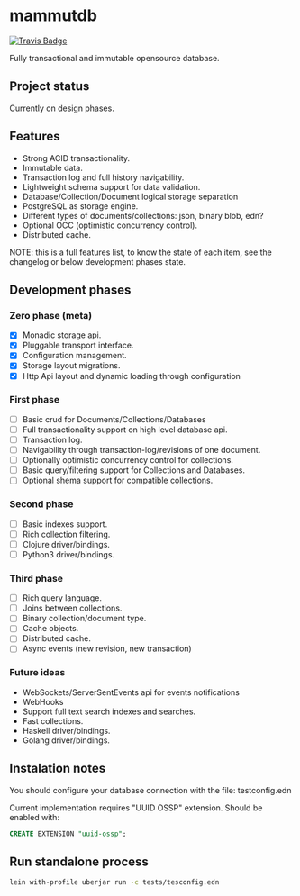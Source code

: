 # mammutdb

[![Travis Badge](https://img.shields.io/travis/niwibe/mammutdb.svg?style=flat)](https://travis-ci.org/niwibe/mammutdb "Travis Badge")

Fully transactional and immutable opensource database.

## Project status

Currently on design phases.

## Features

- Strong ACID transactionality.
- Immutable data.
- Transaction log and full history navigability.
- Lightweight schema support for data validation.
- Database/Collection/Document logical storage separation
- PostgreSQL as storage engine.
- Different types of documents/collections: json, binary blob, edn?
- Optional OCC (optimistic concurrency control).
- Distributed cache.

NOTE: this is a full features list, to know the state of each item,
see the changelog or below development phases state.

## Development phases

### Zero phase (meta) ###

- [x] Monadic storage api.
- [x] Pluggable transport interface.
- [x] Configuration management.
- [x] Storage layout migrations.
- [x] Http Api layout and dynamic loading through configuration

### First phase ###

- [ ] Basic crud for Documents/Collections/Databases
- [ ] Full transactionality support on high level database api.
- [ ] Transaction log.
- [ ] Navigability through transaction-log/revisions of one document.
- [ ] Optionally optimistic concurrency control for collections.
- [ ] Basic query/filtering support for Collections and Databases.
- [ ] Optional shema support for compatible collections.

### Second phase ###

- [ ] Basic indexes support.
- [ ] Rich collection filtering.
- [ ] Clojure driver/bindings.
- [ ] Python3 driver/bindings.

### Third phase ###

- [ ] Rich query language.
- [ ] Joins between collections.
- [ ] Binary collection/document type.
- [ ] Cache objects.
- [ ] Distributed cache.
- [ ] Async events (new revision, new transaction)

### Future ideas ###

- WebSockets/ServerSentEvents api for events notifications
- WebHooks
- Support full text search indexes and searches.
- Fast collections.
- Haskell driver/bindings.
- Golang driver/bindings.

## Instalation notes
You should configure your database connection with the file: testconfig.edn

Current implementation requires "UUID OSSP" extension. Should be enabled with:

```sql
CREATE EXTENSION "uuid-ossp";
```

## Run standalone process

```bash
lein with-profile uberjar run -c tests/tesconfig.edn
```
